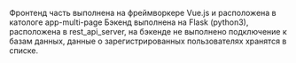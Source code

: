 Фронтенд часть выполнена на фреймворкере Vue.js  и расположена в катологе
app-multi-page
Бэкенд выполнена на Flask (python3), расположена в rest_api_server, на бэкенде
не выполнено подключение к базам данных, данные о зарегистрированных пользователях хранятся в списке.
